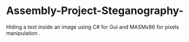 # Assembly-Project-Steganography-
Hiding a text inside an image using C# for Gui and MASMx86 for pixels manipulation .
